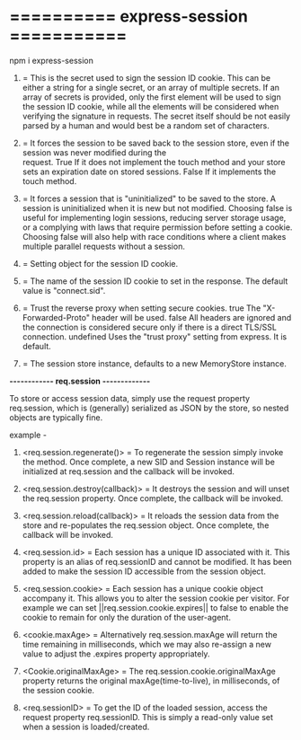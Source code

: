 # ========== express-session ===========

npm i express-session

<!-- 
     import session from "express-session"
     
     app.use(session({
        secret: "iamkey",
        resave: false,
        saveUninitialized: true,
        cookie: {path: "/", httpOnly: true, secure: false, maxAge: 5000}
     }))

 -->


1. <secret> = This is the secret used to sign the session ID cookie. This can be either a string for a single secret, or an array 
              of multiple secrets. If an array of secrets is provided, only the first element will be used to sign the session ID cookie, while all the elements will be considered when verifying the signature in requests. The secret itself should be not easily parsed by a human and would best be a random set of characters.

2. <resave> = It forces the session to be saved back to the session store, even if the session was never modified during the    
              request. True If it does not implement the touch method and your store sets an expiration date on stored sessions. False If it implements the touch method.

3. <saveUninitialized> = It forces a session that is "uninitialized" to be saved to the store. A session is uninitialized when it 
                         is new but not modified. Choosing false is useful for implementing login sessions, reducing server storage usage, or a complying with laws that require permission before setting a cookie. Choosing false will also help with race conditions where a client makes multiple parallel requests without a session.

4. <cookie> = Setting object for the session ID cookie.

5. <name> = The name of the session ID cookie to set in the response. The default value is "connect.sid".

6. <proxy> = Trust the reverse proxy when setting secure cookies.
             true The "X-Forwarded-Proto" header will be used.
             false All headers are ignored and the connection is considered secure only if there is a direct TLS/SSL connection.
             undefined Uses the "trust proxy" setting from express. It is default.

7. <store> = The session store instance, defaults to a new MemoryStore instance.





__------------ req.session -------------__

To store or access session data, simply use the request property req.session, which is (generally) serialized as JSON 
by the store, so nested objects are typically fine.

example - 
<!-- 
   req.session.count = 1
   req.session.count
-->

1. <req.session.regenerate()> = To regenerate the session simply invoke the method. Once complete, a new SID and
                                Session instance will be initialized at req.session and the callback will be invoked.

2. <req.session.destroy(callback)> = It destroys the session and will unset the req.session property. Once complete, the
                                     callback will be invoked.

3. <req.session.reload(callback)> = It reloads the session data from the store and re-populates the req.session object. Once 
                                    complete, the callback will be invoked.

4. <req.session.id> = Each session has a unique ID associated with it. This property is an alias of req.sessionID and
                      cannot be modified. It has been added to make the session ID accessible from the session object.

5. <req.session.cookie> = Each session has a unique cookie object accompany it. This allows you to alter the session cookie per 
                          visitor. For example we can set ||req.session.cookie.expires|| to false to enable the cookie to remain 
                          for only the duration of the user-agent.

6. <cookie.maxAge> = Alternatively req.session.maxAge will return the time remaining in milliseconds, which we may also
                     re-assign a new value to adjust the .expires property appropriately.

7. <Cookie.originalMaxAge> = The req.session.cookie.originalMaxAge property returns the original maxAge(time-to-live), in 
                             milliseconds, of the session cookie.

8. <req.sessionID> = To get the ID of the loaded session, access the request property req.sessionID. This is simply a
                     read-only value set when a session is loaded/created.